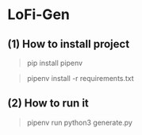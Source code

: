 # LoFi-Gen

## (1) How to install project

> pip install pipenv

> pipenv install -r requirements.txt

## (2) How to run it

> pipenv run python3 generate.py
